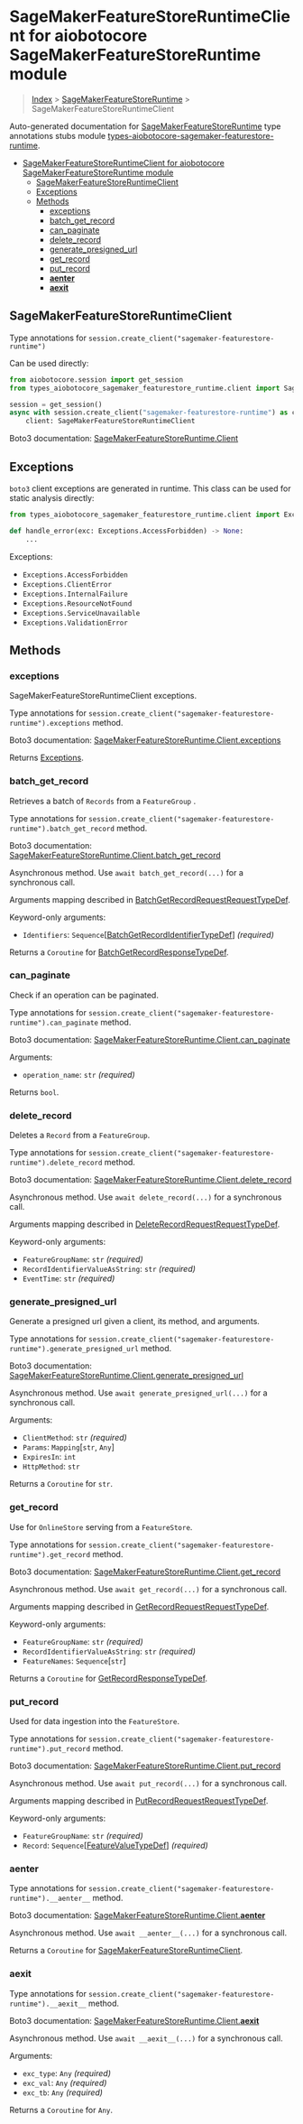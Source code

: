 <a id="sagemakerfeaturestoreruntimeclient-for-aiobotocore-sagemakerfeaturestoreruntime-module"></a>

# SageMakerFeatureStoreRuntimeClient for aiobotocore SageMakerFeatureStoreRuntime module

> [Index](..) > [SageMakerFeatureStoreRuntime](.) >
> SageMakerFeatureStoreRuntimeClient

Auto-generated documentation for
[SageMakerFeatureStoreRuntime](https://boto3.amazonaws.com/v1/documentation/api/latest/reference/services/sagemaker-featurestore-runtime.html#SageMakerFeatureStoreRuntime)
type annotations stubs module
[types-aiobotocore-sagemaker-featurestore-runtime](https://pypi.org/project/types-aiobotocore-sagemaker-featurestore-runtime/).

- [SageMakerFeatureStoreRuntimeClient for aiobotocore SageMakerFeatureStoreRuntime module](#sagemakerfeaturestoreruntimeclient-for-aiobotocore-sagemakerfeaturestoreruntime-module)
  - [SageMakerFeatureStoreRuntimeClient](#sagemakerfeaturestoreruntimeclient)
  - [Exceptions](#exceptions)
  - [Methods](#methods)
    - [exceptions](#exceptions)
    - [batch_get_record](#batch_get_record)
    - [can_paginate](#can_paginate)
    - [delete_record](#delete_record)
    - [generate_presigned_url](#generate_presigned_url)
    - [get_record](#get_record)
    - [put_record](#put_record)
    - [__aenter__](#__aenter__)
    - [__aexit__](#__aexit__)

<a id="sagemakerfeaturestoreruntimeclient"></a>

## SageMakerFeatureStoreRuntimeClient

Type annotations for `session.create_client("sagemaker-featurestore-runtime")`

Can be used directly:

```python
from aiobotocore.session import get_session
from types_aiobotocore_sagemaker_featurestore_runtime.client import SageMakerFeatureStoreRuntimeClient

session = get_session()
async with session.create_client("sagemaker-featurestore-runtime") as client:
    client: SageMakerFeatureStoreRuntimeClient
```

Boto3 documentation:
[SageMakerFeatureStoreRuntime.Client](https://boto3.amazonaws.com/v1/documentation/api/latest/reference/services/sagemaker-featurestore-runtime.html#SageMakerFeatureStoreRuntime.Client)

<a id="exceptions"></a>

## Exceptions

`boto3` client exceptions are generated in runtime. This class can be used for
static analysis directly:

```python
from types_aiobotocore_sagemaker_featurestore_runtime.client import Exceptions

def handle_error(exc: Exceptions.AccessForbidden) -> None:
    ...
```

Exceptions:

- `Exceptions.AccessForbidden`
- `Exceptions.ClientError`
- `Exceptions.InternalFailure`
- `Exceptions.ResourceNotFound`
- `Exceptions.ServiceUnavailable`
- `Exceptions.ValidationError`

<a id="methods"></a>

## Methods

<a id="exceptions"></a>

### exceptions

SageMakerFeatureStoreRuntimeClient exceptions.

Type annotations for
`session.create_client("sagemaker-featurestore-runtime").exceptions` method.

Boto3 documentation:
[SageMakerFeatureStoreRuntime.Client.exceptions](https://boto3.amazonaws.com/v1/documentation/api/latest/reference/services/sagemaker-featurestore-runtime.html#SageMakerFeatureStoreRuntime.Client.exceptions)

Returns [Exceptions](#exceptions).

<a id="batch_get_record"></a>

### batch_get_record

Retrieves a batch of `Records` from a `FeatureGroup` .

Type annotations for
`session.create_client("sagemaker-featurestore-runtime").batch_get_record`
method.

Boto3 documentation:
[SageMakerFeatureStoreRuntime.Client.batch_get_record](https://boto3.amazonaws.com/v1/documentation/api/latest/reference/services/sagemaker-featurestore-runtime.html#SageMakerFeatureStoreRuntime.Client.batch_get_record)

Asynchronous method. Use `await batch_get_record(...)` for a synchronous call.

Arguments mapping described in
[BatchGetRecordRequestRequestTypeDef](./type_defs.md#batchgetrecordrequestrequesttypedef).

Keyword-only arguments:

- `Identifiers`:
  `Sequence`\[[BatchGetRecordIdentifierTypeDef](./type_defs.md#batchgetrecordidentifiertypedef)\]
  *(required)*

Returns a `Coroutine` for
[BatchGetRecordResponseTypeDef](./type_defs.md#batchgetrecordresponsetypedef).

<a id="can_paginate"></a>

### can_paginate

Check if an operation can be paginated.

Type annotations for
`session.create_client("sagemaker-featurestore-runtime").can_paginate` method.

Boto3 documentation:
[SageMakerFeatureStoreRuntime.Client.can_paginate](https://boto3.amazonaws.com/v1/documentation/api/latest/reference/services/sagemaker-featurestore-runtime.html#SageMakerFeatureStoreRuntime.Client.can_paginate)

Arguments:

- `operation_name`: `str` *(required)*

Returns `bool`.

<a id="delete_record"></a>

### delete_record

Deletes a `Record` from a `FeatureGroup`.

Type annotations for
`session.create_client("sagemaker-featurestore-runtime").delete_record` method.

Boto3 documentation:
[SageMakerFeatureStoreRuntime.Client.delete_record](https://boto3.amazonaws.com/v1/documentation/api/latest/reference/services/sagemaker-featurestore-runtime.html#SageMakerFeatureStoreRuntime.Client.delete_record)

Asynchronous method. Use `await delete_record(...)` for a synchronous call.

Arguments mapping described in
[DeleteRecordRequestRequestTypeDef](./type_defs.md#deleterecordrequestrequesttypedef).

Keyword-only arguments:

- `FeatureGroupName`: `str` *(required)*
- `RecordIdentifierValueAsString`: `str` *(required)*
- `EventTime`: `str` *(required)*

<a id="generate_presigned_url"></a>

### generate_presigned_url

Generate a presigned url given a client, its method, and arguments.

Type annotations for
`session.create_client("sagemaker-featurestore-runtime").generate_presigned_url`
method.

Boto3 documentation:
[SageMakerFeatureStoreRuntime.Client.generate_presigned_url](https://boto3.amazonaws.com/v1/documentation/api/latest/reference/services/sagemaker-featurestore-runtime.html#SageMakerFeatureStoreRuntime.Client.generate_presigned_url)

Asynchronous method. Use `await generate_presigned_url(...)` for a synchronous
call.

Arguments:

- `ClientMethod`: `str` *(required)*
- `Params`: `Mapping`\[`str`, `Any`\]
- `ExpiresIn`: `int`
- `HttpMethod`: `str`

Returns a `Coroutine` for `str`.

<a id="get_record"></a>

### get_record

Use for `OnlineStore` serving from a `FeatureStore`.

Type annotations for
`session.create_client("sagemaker-featurestore-runtime").get_record` method.

Boto3 documentation:
[SageMakerFeatureStoreRuntime.Client.get_record](https://boto3.amazonaws.com/v1/documentation/api/latest/reference/services/sagemaker-featurestore-runtime.html#SageMakerFeatureStoreRuntime.Client.get_record)

Asynchronous method. Use `await get_record(...)` for a synchronous call.

Arguments mapping described in
[GetRecordRequestRequestTypeDef](./type_defs.md#getrecordrequestrequesttypedef).

Keyword-only arguments:

- `FeatureGroupName`: `str` *(required)*
- `RecordIdentifierValueAsString`: `str` *(required)*
- `FeatureNames`: `Sequence`\[`str`\]

Returns a `Coroutine` for
[GetRecordResponseTypeDef](./type_defs.md#getrecordresponsetypedef).

<a id="put_record"></a>

### put_record

Used for data ingestion into the `FeatureStore`.

Type annotations for
`session.create_client("sagemaker-featurestore-runtime").put_record` method.

Boto3 documentation:
[SageMakerFeatureStoreRuntime.Client.put_record](https://boto3.amazonaws.com/v1/documentation/api/latest/reference/services/sagemaker-featurestore-runtime.html#SageMakerFeatureStoreRuntime.Client.put_record)

Asynchronous method. Use `await put_record(...)` for a synchronous call.

Arguments mapping described in
[PutRecordRequestRequestTypeDef](./type_defs.md#putrecordrequestrequesttypedef).

Keyword-only arguments:

- `FeatureGroupName`: `str` *(required)*
- `Record`:
  `Sequence`\[[FeatureValueTypeDef](./type_defs.md#featurevaluetypedef)\]
  *(required)*

<a id="__aenter__"></a>

### __aenter__

Type annotations for
`session.create_client("sagemaker-featurestore-runtime").__aenter__` method.

Boto3 documentation:
[SageMakerFeatureStoreRuntime.Client.__aenter__](https://boto3.amazonaws.com/v1/documentation/api/latest/reference/services/sagemaker-featurestore-runtime.html#SageMakerFeatureStoreRuntime.Client.__aenter__)

Asynchronous method. Use `await __aenter__(...)` for a synchronous call.

Returns a `Coroutine` for
[SageMakerFeatureStoreRuntimeClient](#sagemakerfeaturestoreruntimeclient).

<a id="__aexit__"></a>

### __aexit__

Type annotations for
`session.create_client("sagemaker-featurestore-runtime").__aexit__` method.

Boto3 documentation:
[SageMakerFeatureStoreRuntime.Client.__aexit__](https://boto3.amazonaws.com/v1/documentation/api/latest/reference/services/sagemaker-featurestore-runtime.html#SageMakerFeatureStoreRuntime.Client.__aexit__)

Asynchronous method. Use `await __aexit__(...)` for a synchronous call.

Arguments:

- `exc_type`: `Any` *(required)*
- `exc_val`: `Any` *(required)*
- `exc_tb`: `Any` *(required)*

Returns a `Coroutine` for `Any`.
